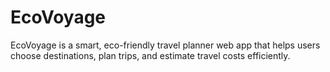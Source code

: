 # EcoVoyage
EcoVoyage is a smart, eco-friendly travel planner web app that helps users choose destinations, plan trips, and estimate travel costs efficiently.
